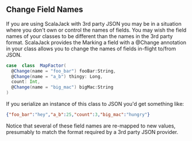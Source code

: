 
## Change Field Names

If you are using ScalaJack with 3rd party JSON you may be in a situation where you don't own or control the names of fields. You may wish the field names of your classes to be different than the names in the 3rd party format. ScalaJack provides the Marking a field with a @Change annotation in your class allows you to change the names of fields in-flight to/from JSON.
  
```scala
case  class  MapFactor(
  @Change(name = "foo_bar") fooBar:String,
  @Change(name = "a_b") thingy: Long,
  count: Int,
  @Change(name = "big_mac") bigMac:String
)
```
If you serialize an instance of this class to JSON you'd get something like:
```JSON
{"foo_bar":"hey","a_b":25,"count":3,"big_mac":"hungry"}
```
Notice that several of these field names are re-mapped to new values, presumably to match the format required by a 3rd party JSON provider.
